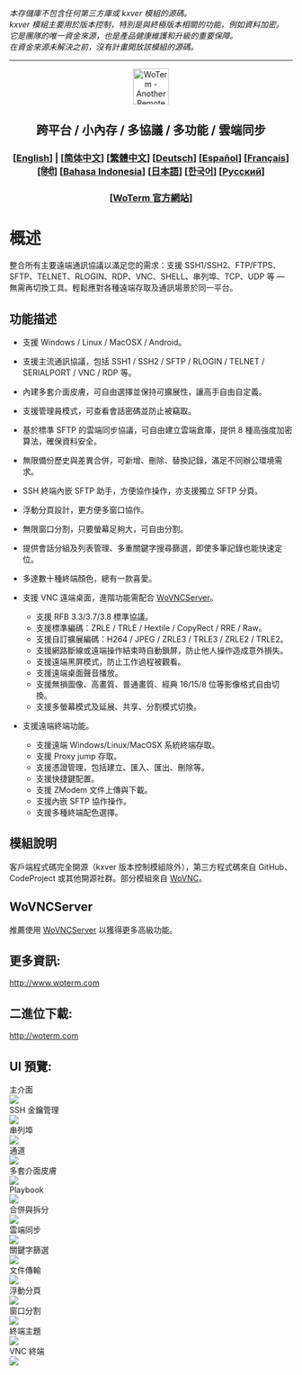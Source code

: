 *本存儲庫不包含任何第三方庫或 kxver 模組的源碼。  
kxver 模組主要用於版本控制，特別是與終極版本相關的功能，例如資料加密。  
它是團隊的唯一資金來源，也是產品健康維護和升級的重要保障。  
在資金來源未解決之前，沒有計畫開放該模組的源碼。*  
***
<p align="center">
  <img src="woterm.png" width="64" alt="WoTerm - Another Remote Access Assistant">
  <h2 style="text-align: center;">跨平台 / 小內存 / 多協議 / 多功能 / 雲端同步</h2>
<h3 style="text-align: center;">
  [<a href="../README.md">English</a>] | 
  [<a href="README-zh_CN.md">简体中文</a>]
  [<a href="README-zh_TW.md">繁體中文</a>]
  [<a href="README-de.md">Deutsch</a>]
  [<a href="README-es.md">Español</a>]
  [<a href="README-fr.md">Français</a>]
  [<a href="README-hi.md">हिंदी</a>]
  [<a href="README-id.md">Bahasa Indonesia</a>]
  [<a href="README-ja.md">日本語</a>]
  [<a href="README-ko.md">한국어</a>]
  [<a href="README-ru.md">Русский</a>]
</h3>
  <h3 style="text-align: center;">[<a href="https://woterm.com">WoTerm 官方網站</a>]</a></h3>
</p>

# 概述
整合所有主要遠端通訊協議以滿足您的需求：支援 SSH1/SSH2、FTP/FTPS、SFTP、TELNET、RLOGIN、RDP、VNC、SHELL、串列埠、TCP、UDP 等 — 無需再切換工具。輕鬆應對各種遠端存取及通訊場景於同一平台。

## 功能描述
- 支援 Windows / Linux / MacOSX / Android。  
- 支援主流通訊協議，包括 SSH1 / SSH2 / SFTP / RLOGIN / TELNET / SERIALPORT / VNC / RDP 等。  
- 內建多套介面皮膚，可自由選擇並保持可擴展性，讓高手自由自定義。  
- 支援管理員模式，可查看會話密碼並防止被竊取。  
- 基於標準 SFTP 的雲端同步協議，可自由建立雲端倉庫，提供 8 種高強度加密算法，確保資料安全。  
- 無限備份歷史與差異合併，可新增、刪除、替換記錄，滿足不同辦公環境需求。  
- SSH 終端內嵌 SFTP 助手，方便協作操作，亦支援獨立 SFTP 分頁。  
- 浮動分頁設計，更方便多窗口協作。  
- 無限窗口分割，只要螢幕足夠大，可自由分割。  
- 提供會話分組及列表管理、多重關鍵字搜尋篩選，即使多筆記錄也能快速定位。  
- 多達數十種終端顏色，總有一款喜愛。

- 支援 VNC 遠端桌面，進階功能需配合 [WoVNCServer](http://wovnc.com)。  
  - 支援 RFB 3.3/3.7/3.8 標準協議。  
  - 支援標準編碼：ZRLE / TRLE / Hextile / CopyRect / RRE / Raw。  
  - 支援自訂擴展編碼：H264 / JPEG / ZRLE3 / TRLE3 / ZRLE2 / TRLE2。  
  - 支援網路斷線或遠端操作結束時自動鎖屏，防止他人操作造成意外損失。  
  - 支援遠端黑屏模式，防止工作過程被觀看。  
  - 支援遠端桌面聲音播放。  
  - 支援無損圖像、高畫質、普通畫質、經典 16/15/8 位等影像格式自由切換。  
  - 支援多螢幕模式及延展、共享、分割模式切換。  

- 支援遠端終端功能。  
  - 支援遠端 Windows/Linux/MacOSX 系統終端存取。  
  - 支援 Proxy jump 存取。  
  - 支援憑證管理，包括建立、匯入、匯出、刪除等。  
  - 支援快捷鍵配置。  
  - 支援 ZModem 文件上傳與下載。  
  - 支援內嵌 SFTP 協作操作。  
  - 支援多種終端配色選擇。  

## 模組說明
客戶端程式碼完全開源（kxver 版本控制模組除外），第三方程式碼來自 GitHub、CodeProject 或其他開源社群。部分模組來自 [WoVNC](http://wovnc.com)。  

## WoVNCServer
推薦使用 [WoVNCServer](http://wovnc.com) 以獲得更多高級功能。  

## 更多資訊:
<a href="http://www.woterm.com">http://www.woterm.com</a>  

## 二進位下載:
<a href="http://woterm.com">http://woterm.com</a>  

## UI 預覽:
<div>主介面<br><img src="main.gif"/></div>
<div>SSH 金鑰管理<br><img src="keymgr2.gif"></div>
<div>串列埠<br><img src="serialport.gif"></div>
<div>通道<br><img src="tunnel.png"></div>
<div>多套介面皮膚<br><img src="skins.png"></div>
<div>Playbook<br><img src="playbook.gif"></div>
<div>合併與拆分<br><img src="merge.gif"></div>
<div>雲端同步<br><img src="sync.gif"></div>
<div>關鍵字篩選<br><img src="filter.gif"></div>
<div>文件傳輸<br><img src="sftp.gif"></div>
<div>浮動分頁<br><img src="float.gif"></div>
<div>窗口分割<br><img src="split.gif"></div>
<div>終端主題<br><img src="patten.gif"></div>
<div>VNC 終端<br><img src="vnc.gif"/></div>
